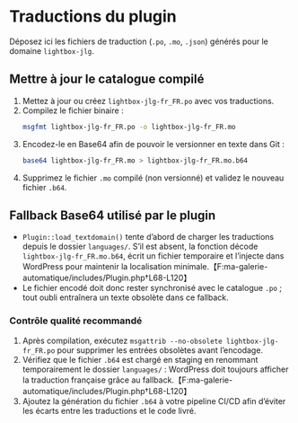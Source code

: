 # Traductions du plugin

Déposez ici les fichiers de traduction (`.po`, `.mo`, `.json`) générés pour le domaine `lightbox-jlg`.

## Mettre à jour le catalogue compilé

1. Mettez à jour ou créez `lightbox-jlg-fr_FR.po` avec vos traductions.
2. Compilez le fichier binaire :
   ```bash
   msgfmt lightbox-jlg-fr_FR.po -o lightbox-jlg-fr_FR.mo
   ```
3. Encodez-le en Base64 afin de pouvoir le versionner en texte dans Git :
   ```bash
   base64 lightbox-jlg-fr_FR.mo > lightbox-jlg-fr_FR.mo.b64
   ```
4. Supprimez le fichier `.mo` compilé (non versionné) et validez le nouveau fichier `.b64`.

## Fallback Base64 utilisé par le plugin

- `Plugin::load_textdomain()` tente d’abord de charger les traductions depuis le dossier `languages/`. S’il est absent, la fonction décode `lightbox-jlg-fr_FR.mo.b64`, écrit un fichier temporaire et l’injecte dans WordPress pour maintenir la localisation minimale.【F:ma-galerie-automatique/includes/Plugin.php†L68-L120】
- Le fichier encodé doit donc rester synchronisé avec le catalogue `.po` ; tout oubli entraînera un texte obsolète dans ce fallback.

### Contrôle qualité recommandé

1. Après compilation, exécutez `msgattrib --no-obsolete lightbox-jlg-fr_FR.po` pour supprimer les entrées obsolètes avant l’encodage.
2. Vérifiez que le fichier `.b64` est chargé en staging en renommant temporairement le dossier `languages/` : WordPress doit toujours afficher la traduction française grâce au fallback.【F:ma-galerie-automatique/includes/Plugin.php†L68-L120】
3. Ajoutez la génération du fichier `.b64` à votre pipeline CI/CD afin d’éviter les écarts entre les traductions et le code livré.
